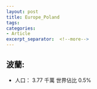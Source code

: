 ```yaml
---
layout: post
title: Europe_Poland
tags: 
categories:
- Article
excerpt_separator:  <!--more-->
---
```

## 波蘭:
- 人口： 3.77 千萬 世界佔比 0.5%